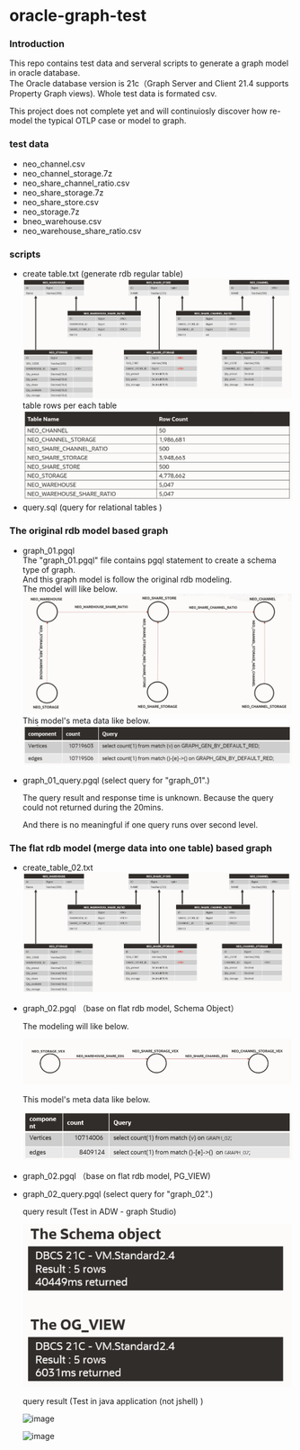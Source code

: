 # oracle-graph-test

### Introduction 
This repo contains test data and serveral scripts to generate a graph model in oracle database.  
The Oracle database version is 21c（Graph Server and Client 21.4 supports Property Graph views).
Whole test data is formated csv.  

This project does  not complete yet and will  continuiosly discover how re-model the typical OTLP case or model to graph.  


### test data
* neo_channel.csv
* neo_channel_storage.7z
* neo_share_channel_ratio.csv
* neo_share_storage.7z
* neo_share_store.csv
* neo_storage.7z
* bneo_warehouse.csv
* neo_warehouse_share_ratio.csv

### scripts  
* create table.txt (generate rdb regular table)  
![image](https://github.com/guang-xu/orace-graph/blob/master/img/table.png)  
table rows per each table  
![image](https://github.com/guang-xu/orace-graph/blob/master/img/table_rows.png)  
* query.sql (query for relational tables )
### The original rdb model based graph 
* graph_01.pgql  
  The "graph_01.pgql" file contains pgql statement to create a schema type of graph.  
  And this graph model is follow the original rdb modeling.  
  The model will like below.  
  ![image](https://github.com/guang-xu/orace-graph/blob/master/img/pgql_01_model.png)  
  This model's meta data like below.  
  ![image](https://github.com/guang-xu/orace-graph/blob/master/img/pgql_01_meta_data.png)  

* graph_01_query.pgql  (select query for "graph_01".)  

  The query result and response time is unknown. Because the query could not returned during the 20mins.

  And there is no meaningful if one query runs over  second level.

### The flat rdb model (merge data into one table) based graph 
* create_table_02.txt
  ![image](https://github.com/guang-xu/orace-graph/blob/master/img/table.png) 

* graph_02.pgql （base on flat rdb model, Schema Object）

  The modeling will like below.  

  ![image](https://github.com/guang-xu/orace-graph/blob/master/img/pgql_02_model.png) 

  This model's meta data like below. 

  ![image](https://github.com/guang-xu/orace-graph/blob/master/img/pgql_02_meta_data.png) 

* graph_02.pgql （base on flat rdb model, PG_VIEW)

* graph_02_query.pgql  (select query for "graph_02".)

  query result (Test in ADW - graph Studio)

  ![image](https://github.com/guang-xu/orace-graph/blob/master/img/pgql_02_model_query_response_time.png) 
  
  query result (Test in java application (not jshell) )
  
  ![image](https://github.com/guang-xu/oralce-graph-test/blob/master/img/1params.png) 
    
  ![image](https://github.com/guang-xu/oralce-graph-test/blob/master/img/2params.png) 


